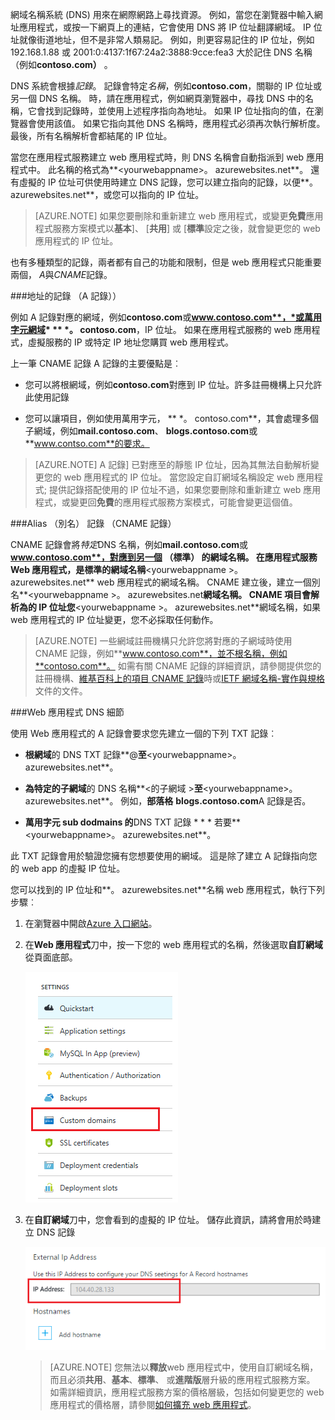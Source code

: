 網域名稱系統 (DNS) 用來在網際網路上尋找資源。 例如，當您在瀏覽器中輸入網址應用程式，或按一下網頁上的連結，它會使用 DNS 將 IP 位址翻譯網域。 IP 位址就像街道地址，但不是非常人類易記。 例如，則更容易記住的 IP 位址，例如 192.168.1.88 或 2001:0:4137:1f67:24a2:3888:9cce:fea3 大於記住 DNS 名稱 （例如**contoso.com）** 。

DNS 系統會根據*記錄*。 記錄會特定*名稱*，例如**contoso.com**，關聯的 IP 位址或另一個 DNS 名稱。 時，請在應用程式，例如網頁瀏覽器中，尋找 DNS 中的名稱，它會找到記錄時，並使用上述程序指向為地址。 如果 IP 位址指向的值，在瀏覽器會使用該值。 如果它指向其他 DNS 名稱時，應用程式必須再次執行解析度。 最後，所有名稱解析會都結尾的 IP 位址。

當您在應用程式服務建立 web 應用程式時，則 DNS 名稱會自動指派到 web 應用程式中。 此名稱的格式為**&lt;yourwebappname&gt;。 azurewebsites.net**。 還有虛擬的 IP 位址可供使用時建立 DNS 記錄，您可以建立指向的記錄，以便**。 azurewebsites.net**，或您可以指向的 IP 位址。

> [AZURE.NOTE] 如果您要刪除和重新建立 web 應用程式，或變更**免費**應用程式服務方案模式以**基本**]、 [**共用**] 或 [**標準**設定之後，就會變更您的 web 應用程式的 IP 位址。

也有多種類型的記錄，兩者都有自己的功能和限制，但是 web 應用程式只能重要兩個， *A*與*CNAME*記錄。

###<a name="address-record-a-record"></a>地址的記錄 （A 記錄））

例如 A 記錄對應的網域，例如**contoso.com**或**www.contoso.com**，*或萬用字元網域* ** \*。 contoso.com**，IP 位址。 如果在應用程式服務的 web 應用程式，虛擬服務的 IP 或特定 IP 地址您購買 web 應用程式。

上一筆 CNAME 記錄 A 記錄的主要優點是︰

* 您可以將根網域，例如**contoso.com**對應到 IP 位址。許多註冊機構上只允許此使用記錄

* 您可以讓項目，例如使用萬用字元， ** \*。 contoso.com**，其會處理多個子網域，例如**mail.contoso.com**、 **blogs.contoso.com**或**www.contso.com**的要求。

> [AZURE.NOTE] A 記錄] 已對應至的靜態 IP 位址，因為其無法自動解析變更您的 web 應用程式的 IP 位址。 當您設定自訂網域名稱設定 web 應用程式; 提供記錄搭配使用的 IP 位址不過，如果您要刪除和重新建立 web 應用程式，或變更回**免費**的應用程式服務方案模式，可能會變更這個值。

###<a name="alias-record-cname-record"></a>Alias （別名） 記錄 （CNAME 記錄）

CNAME 記錄會將*特定*DNS 名稱，例如**mail.contoso.com**或**www.contoso.com**，對應到另一個 （標準） 的網域名稱。 在應用程式服務 Web 應用程式，是標準的網域名稱**&lt;yourwebappname >。 azurewebsites.net** web 應用程式的網域名稱。 CNAME 建立後，建立一個別名**&lt;yourwebappname >。 azurewebsites.net**網域名稱。 CNAME 項目會解析為的 IP 位址您**&lt;yourwebappname >。 azurewebsites.net**網域名稱，如果 web 應用程式的 IP 位址變更，您不必採取任何動作。

> [AZURE.NOTE] 一些網域註冊機構只允許您將對應的子網域時使用 CNAME 記錄，例如**www.contoso.com**，並不根名稱，例如**contoso.com**。 如需有關 CNAME 記錄的詳細資訊，請參閱提供您的註冊機構、<a href="http://en.wikipedia.org/wiki/CNAME_record">維基百科上的項目 CNAME 記錄</a>時或<a href="http://tools.ietf.org/html/rfc1035">IETF 網域名稱-實作與規格</a>文件的文件。

###<a name="web-app-dns-specifics"></a>Web 應用程式 DNS 細節

使用 Web 應用程式的 A 記錄會要求您先建立一個的下列 TXT 記錄︰

* **根網域**的 DNS TXT 記錄**@**至**&lt;yourwebappname&gt;。 azurewebsites.net**。

* **為特定的子網域**的 DNS 名稱**&lt;的子網域 >**至**&lt;yourwebappname&gt;。 azurewebsites.net**。 例如，**部落格** **blogs.contoso.com**A 記錄是否。

* **萬用字元 sub dodmains 的**DNS TXT 記錄 * * * 若要**&lt;yourwebappname&gt;。 azurewebsites.net**。

此 TXT 記錄會用於驗證您擁有您想要使用的網域。 這是除了建立 A 記錄指向您的 web app 的虛擬 IP 位址。

您可以找到的 IP 位址和**。 azurewebsites.net**名稱 web 應用程式，執行下列步驟︰

1. 在瀏覽器中開啟[Azure 入口網站](https://portal.azure.com)。

2. 在**Web 應用程式**刀中，按一下您的 web 應用程式的名稱，然後選取**自訂網域**從頁面底部。

    ![](./media/custom-dns-web-site/dncmntask-cname-6.png)

3. 在**自訂網域**刀中，您會看到的虛擬的 IP 位址。 儲存此資訊，請將會用於時建立 DNS 記錄

    ![](./media/custom-dns-web-site/virtual-ip-address.png)

    > [AZURE.NOTE] 您無法以**釋放**web 應用程式中，使用自訂網域名稱，而且必須**共用**、**基本**、**標準**、 或**進階版**層升級的應用程式服務方案。 如需詳細資訊，應用程式服務方案的價格層級，包括如何變更您的 web 應用程式的價格層，請參閱[如何擴充 web 應用程式](../articles/web-sites-scale.md)。
